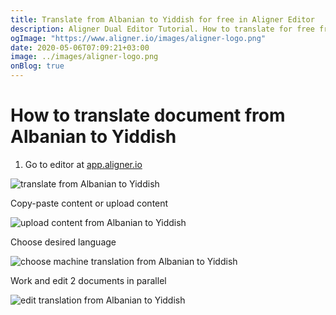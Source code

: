 ```yaml
---
title: Translate from Albanian to Yiddish for free in Aligner Editor
description: Aligner Dual Editor Tutorial. How to translate for free from Albanian to Yiddish. Aligner is multilingual document management platform. 
ogImage: "https://www.aligner.io/images/aligner-logo.png"
date: 2020-05-06T07:09:21+03:00
image: ../images/aligner-logo.png
onBlog: true
---
```


# How to translate document from Albanian to Yiddish

1. Go to editor at [app.aligner.io](https://app.aligner.io "Aligner App web page")

![translate from Albanian to Yiddish](../aligner-blank-editor.png "translate from Albanian to Yiddish")

Copy-paste content or upload content

![upload content from Albanian to Yiddish](../aligner-uploaded-document.png "upload content from Albanian to Yiddish")

Choose desired language

![choose machine translation from Albanian to Yiddish](../aligner-language-dropdown.png "choose machine translation from Albanian to Yiddish")

Work and edit 2 documents in parallel

![edit translation from Albanian to Yiddish](../aligner-double-sitded-editor.png "edit translation from Albanian to Yiddish")

